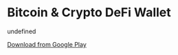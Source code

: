 
# Bitcoin & Crypto DeFi Wallet

undefined

[Download from Google Play](https://play.google.com/store/apps/details?id=com.bitcoin.mwallet)
    